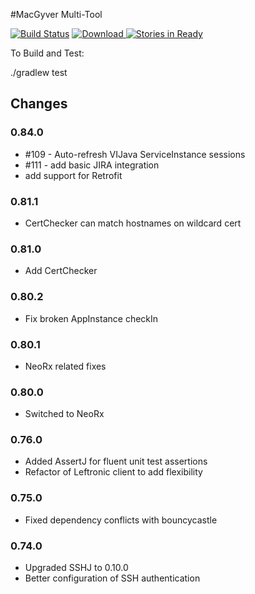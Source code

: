 #MacGyver Multi-Tool


[![Build Status](http://ci.macgyver.io/buildStatus/icon?job=macgyver-ci)](http://ci.macgyver.io/job/macgyver-ci/) [ ![Download](https://api.bintray.com/packages/robschoening/io-macgyver/io-macgyver/images/download.png) ](https://bintray.com/robschoening/io-macgyver/io-macgyver/_latestVersion)
[![Stories in Ready](https://badge.waffle.io/if6was9/macgyver.png?label=ready&title=Ready)](http://waffle.io/if6was9/macgyver)

To Build and Test:

./gradlew test


## Changes

### 0.84.0
* #109 - Auto-refresh VIJava ServiceInstance sessions
* #111 - add basic JIRA integration
* add support for Retrofit

### 0.81.1
* CertChecker can match hostnames on wildcard cert

### 0.81.0
* Add CertChecker

### 0.80.2
* Fix broken AppInstance checkIn

### 0.80.1
* NeoRx related fixes

### 0.80.0
* Switched to NeoRx

### 0.76.0
* Added AssertJ for fluent unit test assertions
* Refactor of Leftronic client to add flexibility

### 0.75.0
* Fixed dependency conflicts with bouncycastle 

### 0.74.0
* Upgraded SSHJ to 0.10.0
* Better configuration of SSH authentication




